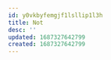 ```yaml
---
id: y0vkbyfemgjf1lsllip1l3h
title: Not
desc: ''
updated: 1687327642799
created: 1687327642799
---
```

